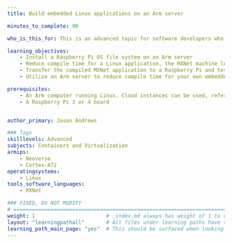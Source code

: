 ```yaml
---
title: Build embedded Linux applications on an Arm server

minutes_to_complete: 90

who_is_this_for: This is an advanced topic for software developers who want to reduce compile time for embedded Linux software projects.

learning_objectives:
    - Install a Raspberry Pi OS file system on an Arm server
    - Reduce compile time for a Linux application, the MXNet machine learning framework
    - Transfer the compiled MXNet application to a Raspberry Pi and test it
    - Utilize an Arm server to reduce compile time for your own embedded Linux projects

prerequisites:
    - An Arm computer running Linux. Cloud instances can be used, refer to the list of [Arm cloud service providers](/learning-paths/server-and-cloud/csp/)
    - A Raspberry Pi 3 or 4 board


author_primary: Jason Andrews

### Tags
skilllevels: Advanced
subjects: Containers and Virtualization
armips:
    - Neoverse
    - Cortex-A72
operatingsystems:
    - Linux
tools_software_languages:
    - MXNet

### FIXED, DO NOT MODIFY
# ================================================================================
weight: 1                       # _index.md always has weight of 1 to order correctly
layout: "learningpathall"       # All files under learning paths have this same wrapper
learning_path_main_page: "yes"  # This should be surfaced when looking for related content. Only set for _index.md of learning path content.
---
```

